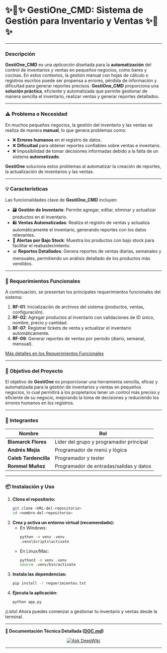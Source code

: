 # ✨🌟✨ **GestiOne_CMD: Sistema de Gestión para Inventario y Ventas** ✨🌟✨

---

### Descripción

**GestiOne_CMD** es una *aplicación* diseñada para la **automatización** del control de inventarios y ventas en pequeños negocios, como bares y cocinas. En estos contextos, la gestión manual con hojas de cálculo o registros escritos puede ser propensa a errores, pérdida de información y dificultad para generar reportes precisos. **GestiOne_CMD** proporciona una **solución práctica**, eficiente y automatizada que permite gestionar de manera sencilla el inventario, realizar ventas y generar reportes detallados.

---

### ⚠️ **Problema o Necesidad**

En muchos pequeños negocios, la gestión del inventario y las ventas se realiza de manera **manual**, lo que genera problemas como:

- ❌ **Errores humanos** en el registro de datos.
- ❌ **Dificultad** para obtener reportes confiables sobre ventas e inventario.
- ❌ Imposibilidad de tomar decisiones informadas debido a la falta de un sistema **automatizado**.

**GestiOne** soluciona estos problemas al automatizar la creación de reportes, la actualización de inventarios y las ventas.

---

### 💡 **Características**

Las funcionalidades clave de **GestiOne_CMD** incluyen:

- 🗃️ **Gestión de Inventario**: Permite agregar, editar, eliminar y actualizar productos en el inventario.
- 🛍️ **Ventas Automatizadas**: Realiza el registro de ventas y actualiza automáticamente el inventario, generando reportes con los datos relevantes.
- 🚨 **Alertas por Bajo Stock**: Muestra los productos con bajo stock para facilitar el reabastecimiento.
- 📊 **Reportes Detallados**: Genera reportes de ventas diarias, semanales y mensuales, permitiendo un análisis detallado de los productos más vendidos.

---

### 📝 **Requerimientos Funcionales**

A continuación, se presentan los principales requerimientos funcionales del sistema:

1. **RF-01**: Inicialización de archivos del sistema (productos, ventas, configuración).
2. **RF-02**: Agregar productos al inventario con validaciones de ID único, nombre, precio y cantidad.
3. **RF-07**: Registrar tickets de venta y actualizar el inventario automáticamente.
4. **RF-09**: Generar reportes de ventas por período (diario, semanal, mensual).

[Más detalles en los Requerimientos Funcionales](https://docs.google.com/spreadsheets/d/16aMvolZCGdlaI4Yilng2JjtxPprdYdvrzQ3ZGAainnQ/edit?usp=sharing)

---

### 🎯 **Objetivo del Proyecto**

El objetivo de **GestiOne** es proporcionar una herramienta sencilla, eficaz y automatizada para la gestión de inventarios y ventas en pequeños negocios, lo cual permitirá a los propietarios tener un control más preciso y eficiente de su negocio, mejorando la toma de decisiones y reduciendo los errores humanos en los registros.

---

### 👥 **Integrantes**

| **Nombre**            | **Rol**                                 |
|-----------------------|-----------------------------------------|
| **Bismarck Flores**   | Líder del grupo y programador principal |
| **Andrés Mejía**      | Programador de menú y lógica            |
| **Caleb Tardencilla** | Programador y tester                    |
| **Rommel Muñoz**      | Programador de entradas/salidas y datos |

---
### 📦 **Instalación y Uso**

1. **Clona el repositorio:**
   ```bash
   git clone <URL-del-repositorio>
   cd <nombre-del-repositorio>
   ```
2. **Crea y activa un entorno virtual (recomendado):**
   - En Windows:
     ```bash
     python -m venv .venv
     .venv\Scripts\activate
     ```
   - En Linux/Mac:
     ```bash
     python3 -m venv .venv
     source .venv/bin/activate
     ```
3. **Instala las dependencias:**
   ```bash
   pip install -r requerimientos.txt
   ```
4. **Ejecuta la aplicación:**
   ```bash
   python app.py
   ```

¡Listo! Ahora puedes comenzar a gestionar tu inventario y ventas desde la terminal.

---

**📖 Documentación Técnica Detallada ([DOC.md](./DOC.md))**

<p align="center">
  <a href="https://deepwiki.com/BismarckFlores/GestiOne_CMD">
    <img src="https://deepwiki.com/badge.svg" alt="Ask DeepWiki">
  </a>
</p>

---